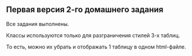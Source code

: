 ## Первая версия 2-го домашнего задания

Все задания выполнены.

Классы используются только для разграничения стилей 3-х таблиц.

То есть, можно их убрать и отображать 1 таблицу в одном html-файле.
